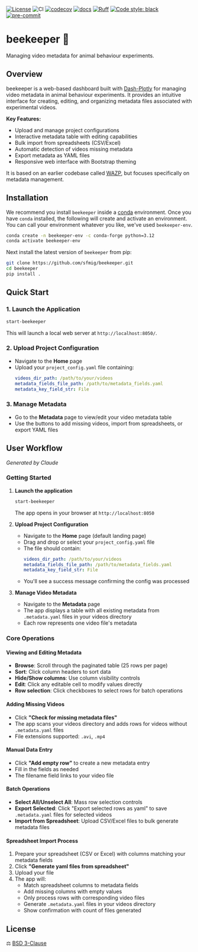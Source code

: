 [![License](https://img.shields.io/badge/License-BSD_3--Clause-orange.svg)](https://opensource.org/licenses/BSD-3-Clause)
![CI](https://img.shields.io/github/actions/workflow/status/SainsburyWellcomeCentre/beekeeper/test_and_deploy.yml?label=CI)
[![codecov](https://codecov.io/gh/SainsburyWellcomeCentre/beekeeper/branch/main/graph/badge.svg?token=DYQB8EHTJB)](https://codecov.io/gh/SainsburyWellcomeCentre/beekeeper)
[![docs](https://img.shields.io/website?down_color=red&down_message=down&label=docs&up_color=brightgreen&up_message=up&url=https%3A%2F%2Fsainsburywellcomecentre.github.io%2Fbeekeeper%2F)](https://sainsburywellcomecentre.github.io/beekeeper/)
[![Ruff](https://img.shields.io/endpoint?url=https://raw.githubusercontent.com/charliermarsh/ruff/main/assets/badge/v0.json)](https://github.com/charliermarsh/ruff)
[![Code style: black](https://img.shields.io/badge/code%20style-black-000000.svg)](https://github.com/python/black)
[![pre-commit](https://img.shields.io/badge/pre--commit-enabled-brightgreen?logo=pre-commit&logoColor=white)](https://github.com/pre-commit/pre-commit)

# beekeeper 🐝
Managing video metadata for animal behaviour experiments.

## Overview

beekeeper is a web-based dashboard built with [Dash-Plotly](https://dash.plotly.com/) for managing video metadata in animal behaviour experiments. It provides an intuitive interface for creating, editing, and organizing metadata files associated with experimental videos.

**Key Features:**
- Upload and manage project configurations
- Interactive metadata table with editing capabilities
- Bulk import from spreadsheets (CSV/Excel)
- Automatic detection of videos missing metadata
- Export metadata as YAML files
- Responsive web interface with Bootstrap theming

It is based on an earlier codebase called [WAZP](https://sainsburywellcomecentre.github.io/WAZP/), but focuses specifically on metadata management.

## Installation

We recommend you install `beekeeper` inside a [conda](https://docs.conda.io/en/latest/) environment.
Once you have `conda` installed, the following will create and activate an environment. You can call your environment whatever you like, we've used `beekeeper-env`.

```sh
conda create -n beekeeper-env -c conda-forge python=3.12
conda activate beekeeper-env
```

Next install the latest version of `beekeeper` from pip:

```sh
git clone https://github.com/sfmig/beekeeper.git
cd beekeeper
pip install .
```

## Quick Start

### 1. Launch the Application
```sh
start-beekeeper
```
This will launch a local web server at `http://localhost:8050/`.

### 2. Upload Project Configuration
- Navigate to the **Home** page
- Upload your `project_config.yaml` file containing:
  ```yaml
  videos_dir_path: /path/to/your/videos
  metadata_fields_file_path: /path/to/metadata_fields.yaml
  metadata_key_field_str: File
  ```

### 3. Manage Metadata
- Go to the **Metadata** page to view/edit your video metadata table
- Use the buttons to add missing videos, import from spreadsheets, or export YAML files

## User Workflow

*Generated by Claude*

### Getting Started
1. **Launch the application**
   ```bash
   start-beekeeper
   ```
   The app opens in your browser at `http://localhost:8050`

2. **Upload Project Configuration**
   - Navigate to the **Home** page (default landing page)
   - Drag and drop or select your `project_config.yaml` file
   - The file should contain:
     ```yaml
     videos_dir_path: /path/to/your/videos
     metadata_fields_file_path: /path/to/metadata_fields.yaml
     metadata_key_field_str: File
     ```
   - You'll see a success message confirming the config was processed

3. **Manage Video Metadata**
   - Navigate to the **Metadata** page
   - The app displays a table with all existing metadata from `.metadata.yaml` files in your videos directory
   - Each row represents one video file's metadata

### Core Operations

#### **Viewing and Editing Metadata**
- **Browse**: Scroll through the paginated table (25 rows per page)
- **Sort**: Click column headers to sort data
- **Hide/Show columns**: Use column visibility controls
- **Edit**: Click any editable cell to modify values directly
- **Row selection**: Click checkboxes to select rows for batch operations

#### **Adding Missing Videos**
- Click **"Check for missing metadata files"**
- The app scans your videos directory and adds rows for videos without `.metadata.yaml` files
- File extensions supported: `.avi`, `.mp4`

#### **Manual Data Entry**
- Click **"Add empty row"** to create a new metadata entry
- Fill in the fields as needed
- The filename field links to your video file

#### **Batch Operations**
- **Select All/Unselect All**: Mass row selection controls
- **Export Selected**: Click "Export selected rows as yaml" to save `.metadata.yaml` files for selected videos
- **Import from Spreadsheet**: Upload CSV/Excel files to bulk generate metadata files

#### **Spreadsheet Import Process**
1. Prepare your spreadsheet (CSV or Excel) with columns matching your metadata fields
2. Click **"Generate yaml files from spreadsheet"**
3. Upload your file
4. The app will:
   - Match spreadsheet columns to metadata fields
   - Add missing columns with empty values
   - Only process rows with corresponding video files
   - Generate `.metadata.yaml` files in your videos directory
   - Show confirmation with count of files generated

## License

⚖️ [BSD 3-Clause](https://opensource.org/licenses/BSD-3-Clause)
